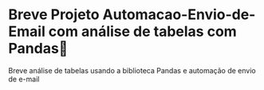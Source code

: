 # Breve Projeto Automacao-Envio-de-Email com análise de tabelas com Pandas🐼
Breve análise de tabelas usando a biblioteca Pandas e automação de envio de e-mail
